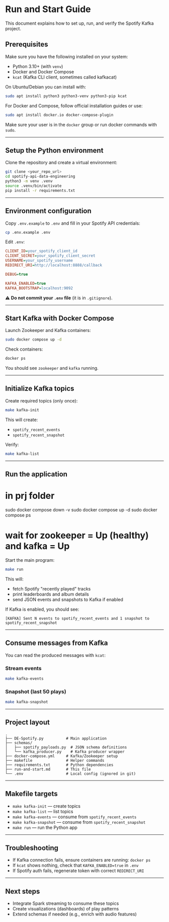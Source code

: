 # Run and Start Guide

This document explains how to set up, run, and verify the Spotify Kafka project.

## Prerequisites

Make sure you have the following installed on your system:

- Python 3.10+ (with `venv`)
- Docker and Docker Compose
- `kcat` (Kafka CLI client, sometimes called kafkacat)

On Ubuntu/Debian you can install with:

```bash
sudo apt install python3 python3-venv python3-pip kcat
```

For Docker and Compose, follow official installation guides or use:

```bash
sudo apt install docker.io docker-compose-plugin
```

Make sure your user is in the `docker` group or run docker commands with `sudo`.

---

## Setup the Python environment

Clone the repository and create a virtual environment:

```bash
git clone <your_repo_url>
cd spotify-api-data-engineering
python3 -m venv .venv
source .venv/bin/activate
pip install -r requirements.txt
```

---

## Environment configuration

Copy `.env.example` to `.env` and fill in your Spotify API credentials:

```bash
cp .env.example .env
```

Edit `.env`:

```ini
CLIENT_ID=your_spotify_client_id
CLIENT_SECRET=your_spotify_client_secret
USERNAME=your_spotify_username
REDIRECT_URI=http://localhost:8888/callback

DEBUG=true

KAFKA_ENABLED=true
KAFKA_BOOTSTRAP=localhost:9092
```

⚠️ **Do not commit your `.env` file** (it is in `.gitignore`).

---

## Start Kafka with Docker Compose

Launch Zookeeper and Kafka containers:

```bash
sudo docker compose up -d
```

Check containers:

```bash
docker ps
```

You should see `zookeeper` and `kafka` running.

---

## Initialize Kafka topics

Create required topics (only once):

```bash
make kafka-init
```

This will create:
- `spotify_recent_events`
- `spotify_recent_snapshot`

Verify:

```bash
make kafka-list
```

---

## Run the application

# in prj folder
sudo docker compose down -v
sudo docker compose up -d
sudo docker compose ps
# wait for zookeeper = Up (healthy) and kafka = Up


Start the main program:

```bash
make run
```

This will:
- fetch Spotify "recently played" tracks
- print leaderboards and album details
- send JSON events and snapshots to Kafka if enabled

If Kafka is enabled, you should see:

```
[KAFKA] Sent N events to spotify_recent_events and 1 snapshot to spotify_recent_snapshot
```

---

## Consume messages from Kafka

You can read the produced messages with `kcat`:

### Stream events
```bash
make kafka-events
```

### Snapshot (last 50 plays)
```bash
make kafka-snapshot
```

---

## Project layout

```
.
├── DE-Spotify.py          # Main application
├── schemas/
│   ├── spotify_payloads.py  # JSON schema definitions
│   └── kafka_producer.py    # Kafka producer wrapper
├── docker-compose.yml     # Kafka/Zookeeper setup
├── makefile               # Helper commands
├── requirements.txt       # Python dependencies
├── run-and-start.md       # This file
└── .env                   # Local config (ignored in git)
```

---

## Makefile targets

- `make kafka-init` — create topics
- `make kafka-list` — list topics
- `make kafka-events` — consume from `spotify_recent_events`
- `make kafka-snapshot` — consume from `spotify_recent_snapshot`
- `make run` — run the Python app

---

## Troubleshooting

- If Kafka connection fails, ensure containers are running: `docker ps`
- If `kcat` shows nothing, check that `KAFKA_ENABLED=true` in `.env`
- If Spotify auth fails, regenerate token with correct `REDIRECT_URI`

---

## Next steps

- Integrate Spark streaming to consume these topics
- Create visualizations (dashboards) of play patterns
- Extend schemas if needed (e.g., enrich with audio features)
